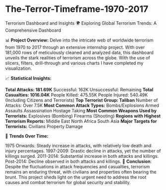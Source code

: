 # The-Terror-Timeframe-1970-2017
Terrorism Dashboard and Insights
🌍 Exploring Global Terrorism Trends: A Comprehensive Dashboard

📊 **Project Overview:**
Delve into the intricate web of worldwide terrorism from 1970 to 2017 through an extensive internship project. With over 181,000 rows of meticulously cleaned and analyzed data, this dashboard unveils the stark realities of terrorism across the globe.
With the use of slicers, filters, drill-through and various charts I have completed my visualization.


📈 **Statistical Insights:**

**Total Attacks: 181.69K**
Successful: 162K
Unsuccessful: Remaining
**Total Casualties: 1016.04K**
People Killed: 475.55K
People Injured: 540.49K (Including Citizens and Terrorists)
**Top Terrorist Group: Taliban**
Number of Attacks: Over 7.5K
**Most Common Attack Types:**
Bombs/Explosions
Armed Assaults
Assassination
Hostage Taking
**Most Common Weapons Used by Terrorists:**
Explosives (Bombing)
Firearms (Shooting)
**Regions with Highest Terrorism Reports:**
Middle East
North Africa
South Asia
**Major Targets for Terrorists:**
Civilians
Property Damage

📅 **Trends Over Time:**

1975 Onwards:
Steady increase in attacks, with relatively low death and injury percentages.
1997-2009:
Drastic decline in attacks, yet the number of killings surged.
2011-2014:
Substantial increase in both attacks and killings.
Post-2014:
Decline observed in both attacks and killings.
🌟 **Conclusion**:
Despite the fluctuations in attack frequencies and casualties, terrorism remains an enduring threat, with civilians and properties often bearing the brunt. This project sheds light on the urgent need to address the root causes and combat terrorism for global security and stability.

